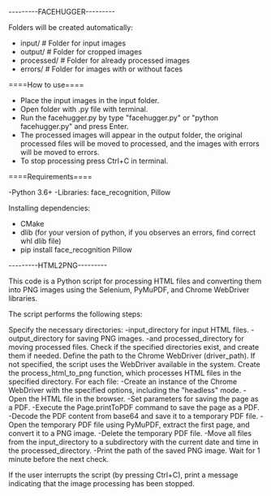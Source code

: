 ---------FACEHUGGER---------

Folders will be created automatically:
- input/ # Folder for input images
- output/ # Folder for cropped images
- processed/ # Folder for already processed images
- errors/ # Folder for images with or without faces

====How to use====

- Place the input images in the input folder.
- Open folder with .py file with terminal.
- Run the facehugger.py by type "facehugger.py" or "python facehugger.py" and press Enter.
- The processed images will appear in the output folder, the original processed files will be moved to processed, and the images with errors will be moved to errors.
- To stop processing press Ctrl+C in terminal.

====Requirements====

-Python 3.6+
-Libraries: face_recognition, Pillow

Installing dependencies:

- CMake
- dlib (for your version of python, if you observes an errors, find correct whl dlib file)
- pip install face_recognition Pillow



---------HTML2PNG---------

This code is a Python script for processing HTML files and converting them into PNG images using the Selenium, PyMuPDF, and Chrome WebDriver libraries.

The script performs the following steps:

Specify the necessary directories: 
    -input_directory for input HTML files.
    -output_directory for saving PNG images.
    -and processed_directory for moving processed files.
Check if the specified directories exist, and create them if needed.
Define the path to the Chrome WebDriver (driver_path). If not specified, the script uses the WebDriver available in the system.
Create the process_html_to_png function, which processes HTML files in the specified directory.
For each file:
    -Create an instance of the Chrome WebDriver with the specified options, including the "headless" mode.
    -Open the HTML file in the browser.
    -Set parameters for saving the page as a PDF.
    -Execute the Page.printToPDF command to save the page as a PDF.
    -Decode the PDF content from base64 and save it to a temporary PDF file.
    -Open the temporary PDF file using PyMuPDF, extract the first page, and convert it to a PNG image.
    -Delete the temporary PDF file.
    -Move all files from the input_directory to a subdirectory with the current date and time in the processed_directory.
    -Print the path of the saved PNG image.
Wait for 1 minute before the next check.

If the user interrupts the script (by pressing Ctrl+C), print a message indicating that the image processing has been stopped.
